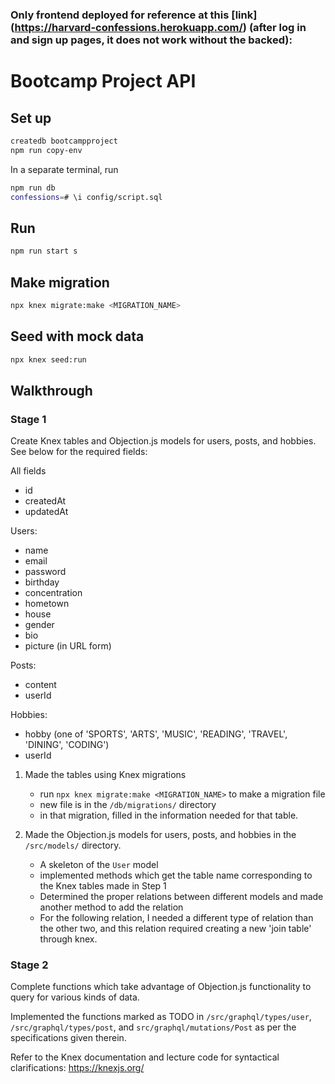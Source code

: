 ### Only frontend deployed for reference at this [link] (https://harvard-confessions.herokuapp.com/)  (after log in and sign up pages, it does not work without the backed):

# Bootcamp Project API

## Set up

```bash
createdb bootcampproject
npm run copy-env
```

In a separate terminal, run

```bash
npm run db
confessions=# \i config/script.sql
```

## Run

```bash
npm run start s
```

## Make migration

```bash
npx knex migrate:make <MIGRATION_NAME>
```

## Seed with mock data

```bash
npx knex seed:run
```

## Walkthrough

### Stage 1

Create Knex tables and Objection.js models for users, posts, and hobbies. See below for the required fields:

All fields

- id
- createdAt
- updatedAt

Users:

- name
- email
- password
- birthday
- concentration
- hometown
- house
- gender
- bio
- picture (in URL form)

Posts:

- content
- userId

Hobbies:

- hobby (one of 'SPORTS', 'ARTS', 'MUSIC', 'READING', 'TRAVEL', 'DINING', 'CODING')
- userId

1.  Made the tables using Knex migrations

    - run `npx knex migrate:make <MIGRATION_NAME>` to make a migration file
    - new file is in the `/db/migrations/` directory
    - in that migration, filled in the information needed for that table.

2.  Made the Objection.js models for users, posts, and hobbies in the `/src/models/` directory.
    - A skeleton of the `User` model
    - implemented methods which get the table name corresponding to the Knex tables made in Step 1
    - Determined the proper relations between different models and made another method to add the relation
    - For the following relation, I needed a different type of relation than the other two, and this relation required creating a new 'join table' through knex.

### Stage 2

Complete functions which take advantage of Objection.js functionality to query for various kinds of data.

Implemented the functions marked as TODO in `/src/graphql/types/user`, `/src/graphql/types/post`, and `src/graphql/mutations/Post` as per the specifications given therein.

Refer to the Knex documentation and lecture code for syntactical clarifications: https://knexjs.org/
